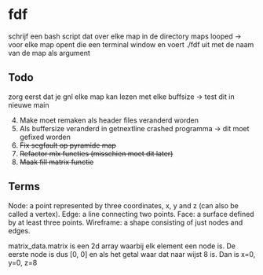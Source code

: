 # fdf

schrijf een bash script dat over elke map in de directory maps looped
-> voor elke map opent die een terminal window en voert ./fdf uit met de naam van de map als argument

## Todo
zorg eerst dat je gnl elke map kan lezen met elke buffsize -> test dit in nieuwe main

4. Make moet remaken als header files veranderd worden
5. Als buffersize veranderd in getnextline crashed programma -> dit moet gefixed worden
3. ~~Fix segfault op pyramide map~~
1. ~~Refactor mlx functies (misschien moet dit later)~~
2. ~~Maak fill matrix functie~~


## Terms
Node: a point represented by three coordinates, x, y and z (can also be called a vertex).
Edge: a line connecting two points.
Face: a surface defined by at least three points.
Wireframe: a shape consisting of just nodes and edges.

matrix_data.matrix is een 2d array waarbij elk element een node is. De eerste node is dus [0, 0] en als het getal waar dat naar wijst 8 is. Dan is x=0, y=0, z=8
